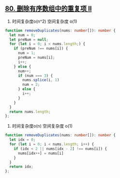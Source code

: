 ## [80. 删除有序数组中的重复项 II](https://leetcode.cn/problems/remove-duplicates-from-sorted-array-ii/description/)

1. 时间复杂度o(n^2) 空间复杂度 o(1)
```ts
function removeDuplicates(nums: number[]): number {
  let num = 0;
  let preNum = null;
  for (let i = 0; i < nums.length;) {
    if (preNum !== nums[i]) {
      num = 1;
      preNum = nums[i];
      i++;
    } else {
      num++;
      if (num === 3) {
        nums.splice(i, 1)
        num = 2;
      } else {
        i++;
      }
    }
  }
  return nums.length;
};
```
1. 时间复杂度o(n) 空间复杂度 o(1)
```ts
function removeDuplicates(nums: number[]): number {
  let idx = 0;
  for (let i = 0; i < nums.length; i++) {
    if (idx < 2 || nums[idx - 2] !== nums[i]) {
      nums[idx++] = nums[i]
    }
  }
  return idx;
};
```
